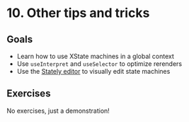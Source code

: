 # 10. Other tips and tricks

## Goals

- Learn how to use XState machines in a global context
- Use `useInterpret` and `useSelector` to optimize rerenders
- Use the [Stately editor](https://stately.ai/editor) to visually edit state machines

## Exercises

No exercises, just a demonstration!
